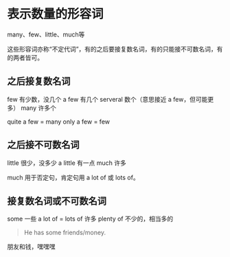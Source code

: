 # 表示数量的形容词

many、few、little、much等


这些形容词亦称“不定代词”，有的之后要接复数名词，有的只能接不可数名词，有的两者皆可。

## 之后接复数名词

few 有少数，没几个
a few 有几个
serveral 数个（意思接近 a few，但可能更多）
many 许多个

quite a few = many
only a few = few


## 之后接不可数名词

little 很少，没多少
a little 有一点
much 许多


much 用于否定句，肯定句用 a lot of 或 lots of。


## 接复数名词或不可数名词

some 一些
a lot of = lots of 许多
plenty of 不少的，相当多的


> He has some friends/money.


朋友和钱，嘿嘿嘿

